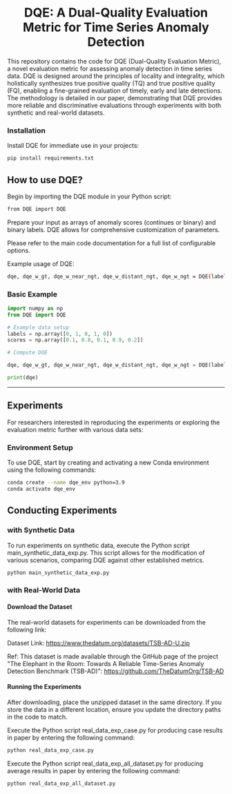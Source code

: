 [//]: # (\usepackage{ulem}[//]: # &#40;<p align="center">&#41;)

[//]: # (<img width="300" src="https://raw.githubusercontent.com/Raminghorbanii/DQE/master/docs/DQE_logo.png"/>)

[//]: # (</p>)


<h1 align="center">DQE: A Dual-Quality Evaluation Metric for Time Series Anomaly Detection</h1>

[//]: # (<p align="center">)

[//]: # (  <a href="https://kdd.org/kdd2024/">)

[//]: # (    <img src="https://img.shields.io/badge/ACM%20KDD%202024-Accepted-blue.svg" alt="ACM KDD 2024 Accepted">)

[//]: # (  </a>)

[//]: # (  <a href="https://arxiv.org/abs/2405.12096">)

[//]: # (    <img src="https://img.shields.io/badge/Preprint version-Arxiv-green.svg" alt="Preprint Version">)

[//]: # (  </a>)

[//]: # (</p>)

This repository contains the code for DQE (Dual-Quality Evaluation Metric), a novel evaluation metric for assessing anomaly detection in time series data. 
DQE is designed around the principles of locality and
integrality, which holistically synthesizes true positive quality (TQ) and true positive quality (FQ), enabling a fine-grained evaluation of timely, early and late detections.
The methodology is detailed in our paper, demonstrating that DQE provides more reliable and
discriminative evaluations through experiments with both synthetic and real-world datasets.


[//]: # (## Quick Start)

### Installation
Install DQE for immediate use in your projects:

```bash
pip install requirements.txt
```

## How to use DQE? 

Begin by importing the DQE module in your Python script:


```bash
from DQE import DQE
```

Prepare your input as arrays of anomaly scores (continues or binary) and binary labels. DQE allows for comprehensive customization of parameters. 

Please refer to the main code documentation for a full list of configurable options.

Example usage of DQE:

```bash
dqe, dqe_w_gt, dqe_w_near_ngt, dqe_w_distant_ngt, dqe_w_ngt = DQE(labels, output=scores,parameter_dict=parameter_dict)
```

### Basic Example

```python 
import numpy as np
from DQE import DQE

# Example data setup
labels = np.array([0, 1, 0, 1, 0])
scores = np.array([0.1, 0.8, 0.1, 0.9, 0.2])

# Compute DQE

dqe, dqe_w_gt, dqe_w_near_ngt, dqe_w_distant_ngt, dqe_w_ngt = DQE(labels, output=scores)

print(dqe)
```

---

## Experiments
For researchers interested in reproducing the experiments or exploring the evaluation metric further with various data sets:


### Environment Setup
To use DQE, start by creating and activating a new Conda environment using the following commands:

```bash
conda create --name dqe_env python=3.9
conda activate dqe_env
```

[//]: # (### Install Dependencies)

[//]: # (Install the required Python packages via:)

[//]: # ()
[//]: # (```bash)

[//]: # (git clone https://github.com/raminghorbanii/DQE)

[//]: # (cd DQE)

[//]: # (pip install -r synthetic_exp_requirements.txt)

[//]: # (```)

## Conducting Experiments

### with Synthetic Data

To run experiments on synthetic data, execute the Python script main_synthetic_data_exp.py.
This script allows for the modification of various scenarios, comparing DQE against other established metrics.


```bash
python main_synthetic_data_exp.py
```

[//]: # (Example of how you use DQE using synthetic data &#40;Binary detector&#41;:)

[//]: # (```python)

[//]: # ()
[//]: # (from utils_Synthetic_exp import evaluate_all_metrics, synthetic_generator)

[//]: # ()
[//]: # (label_anomaly_ranges = [[40,59]] # You can selec multiple ranges for anomaly. Here we selected one range with the size of 20 points &#40;A_k&#41; )

[//]: # (predicted_ranges = [[30, 49]]  # You can selec multiple ranges for predictions. Here we selected the range the same as Scenario 2, proposed in the original paper. )

[//]: # (vus_zone_size = e_buffer = d_buffer = 20 )

[//]: # ()
[//]: # (experiment_results = synthetic_generator&#40;label_anomaly_ranges, predicted_ranges, vus_zone_size, e_buffer, d_buffer&#41;)

[//]: # (predicted_array = experiment_results["predicted_array"])

[//]: # (label_array = experiment_results["label_array"])

[//]: # ()
[//]: # ()
[//]: # (score_list_simple = evaluate_all_metrics&#40;predicted_array, label_array, vus_zone_size, e_buffer, d_buffer&#41;)

[//]: # (print&#40;score_list_simple&#41;)

[//]: # ()
[//]: # ()
[//]: # (```)


[//]: # (```bash)

[//]: # ()
[//]: # (Output:)

[//]: # ()
[//]: # ('original_F1Score': 0.5,)

[//]: # ('pa_precision': 0.67,)

[//]: # ('pa_recall': 1.0,)

[//]: # ('pa_f_score': 0.8,)

[//]: # ('Rbased_precision': 0.6,)

[//]: # ('Rbased_recall': 0.6,)

[//]: # ('Rbased_f1score': 0.6,)

[//]: # ('eTaPR_precision': 0.75,)

[//]: # ('eTaPR_recall': 0.75,)

[//]: # ('eTaPR_f1_score': 0.75,)

[//]: # ('Affiliation precision': 0.97,)

[//]: # ('Affiliation recall': 0.99,)

[//]: # ('Affliation F1score': 0.98,)

[//]: # ('VUS_ROC': 0.79,)

[//]: # ('VUS_PR': 0.72,)

[//]: # ('AUC': 0.74,)

[//]: # ('AUC_PR': 0.51,)

[//]: # ()
[//]: # ('DQE': 0.76,)

[//]: # ('DQE-F1': 0.75})

[//]: # ()
[//]: # (```)

### with Real-World Data

[//]: # (For real-world data experiments, ensure all additional required packages are installed.)

[//]: # ()
[//]: # (```bash)

[//]: # (pip install -r Real_exp_requirements.txt)

[//]: # (```)

#### Download the Dataset
The real-world datasets for experiments can be downloaded from the following link:

Dataset Link: https://www.thedatum.org/datasets/TSB-AD-U.zip 

Ref: This dataset is made available through the GitHub page of the project "The Elephant in the Room: Towards A Reliable Time-Series Anomaly Detection Benchmark (TSB-AD)": https://github.com/TheDatumOrg/TSB-AD

#### Running the Experiments

After downloading, place the unzipped dataset in the same directory. If you store the data in a different location, ensure you update the directory paths in the code to match.

[//]: # (Navigate to the experiments/RealWorld_Data_Experiments directory to run an experiment. )

[//]: # (Navigate to the experiments/RealWorld_Data_Experiments directory to run an experiment. )
Execute the Python script real_data_exp_case.py for producing case results in paper by entering the following command:

[//]: # (Execute one of the example Python scripts by entering the following command:)

```bash
python real_data_exp_case.py
```

Execute the Python script real_data_exp_all_dataset.py for producing average results in paper by entering the following command:


```bash
python real_data_exp_all_dataset.py
```

[//]: # (Two different examples are provided. These examples allow for modifications and customizations, enabling detailed exploration of various data aspects.)


[//]: # (---)

[//]: # ()
[//]: # (## Setting Buffer Size in DQE)

[//]: # ()
[//]: # (Given the context of time series data, selecting a buffer size for a fair evaluation of anomaly detectors' performance is unavoidable. The buffer parameter of DQE can be set using the following strategies:)

[//]: # ()
[//]: # (- *Expert Knowledge*: Best suited for customized, specific, and real-world applications where expert knowledge is available, or when one has enough experience with the data at hand. Experts can directly specify buffer sizes that are optimized for the particular use case.)

[//]: # ()
[//]: # (- *ACF Analysis*: Automatically determines the optimal buffer size by analyzing the autocorrelation within the data. This function is available in DQE_utils.py.)

[//]: # ()
[//]: # (- *Range of Buffer Sizes*: DQE is flexible and can evaluate performance across all combinations of pre and post buffer sizes, allowing for a comprehensive assessment without expert input. One can start with a maximum buffer size, and DQE automatically divides it into a specified number of ranges &#40;determined by the user&#41;.)

[//]: # ()
[//]: # (- *Default Setting*: Utilizes the input window size of the anomaly detector, a standard, practical buffer size that aligns with the general scale of the data being analyzed. This option is useful when no specific adjustments are needed or when minimal configuration is desired.)

[//]: # ()
[//]: # (This guidance ensures that you can effectively implement these buffer size selection strategies in DQE for optimal results.)

[//]: # ()
[//]: # ()
[//]: # (---)

[//]: # (## Citation)

[//]: # (If you find our work is useful in your research, please consider raising a star  :star:  and citing:)

[//]: # ()
[//]: # (```)

[//]: # (@article{ghorbani2024DQE,)

[//]: # (  title={DQE: Proximity-Aware Time series anomaly Evaluation},)

[//]: # (  author={Ghorbani, Ramin and Reinders, Marcel JT and Tax, David MJ},)

[//]: # (  journal={arXiv preprint arXiv:2405.12096},)

[//]: # (  year={2024})

[//]: # (})

[//]: # (```)

